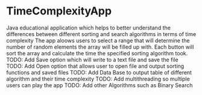 # TimeComplexityApp
Java educational application which helps to better understand the differences between different sorting and search algorithms in terms of time complexity
The app aloows users to select a range that will determine the number of random elements the array will be filled up
with. Each button will sort the array and calculate the time the specified sorting algorithm took.
 TODO: Add Save option which will write to a text file and save the file
 TODO: Add Open option that allows user to open file and output sorting functions and saved files
 TODO: Add Data Base to output table of different algorithm and their time complexity
 TODO: Add multithreading so multiple users can play the app
 TODO: Add other Algorithms such as Binary Search 
